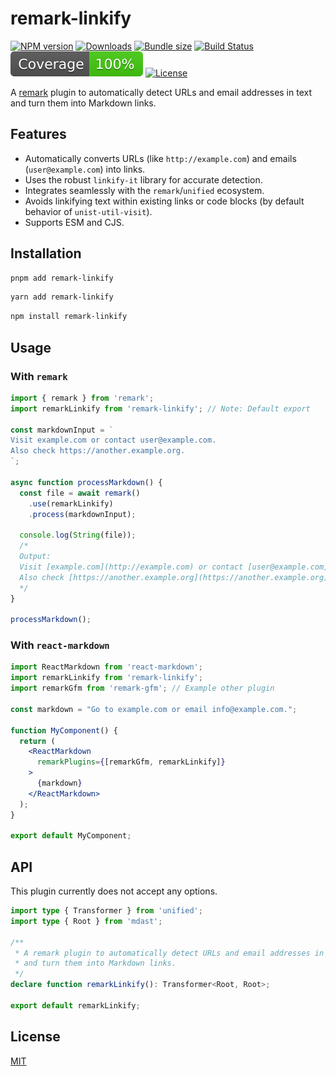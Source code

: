 # remark-linkify

[![NPM version](https://img.shields.io/npm/v/remark-linkify)](https://www.npmjs.com/package/remark-linkify)
[![Downloads](https://img.shields.io/npm/dm/remark-linkify)](https://www.npmjs.com/package/remark-linkify)
[![Bundle size](https://img.shields.io/bundlephobia/minzip/remark-linkify)](https://bundlephobia.com/package/remark-linkify)
[![Build Status](https://img.shields.io/github/actions/workflow/status/hoqua/remark-linkify/ci.yml?branch=main)](https://github.com/hoqua/remark-linkify/actions/workflows/ci.yml)
[![Coverage Status](coverage/coverage.svg)](./coverage/coverage-summary.json)
[![License](https://img.shields.io/npm/l/remark-linkify)](LICENSE)

A [remark](https://github.com/remarkjs/remark) plugin to automatically detect URLs and email addresses in text and turn them into Markdown links.

## Features

*   Automatically converts URLs (like `http://example.com`) and emails (`user@example.com`) into links.
*   Uses the robust `linkify-it` library for accurate detection.
*   Integrates seamlessly with the `remark`/`unified` ecosystem.
*   Avoids linkifying text within existing links or code blocks (by default behavior of `unist-util-visit`).
*   Supports ESM and CJS.

## Installation

```bash
pnpm add remark-linkify
```
```bash
yarn add remark-linkify
```
```bash
npm install remark-linkify
```

## Usage

### With `remark`

```javascript
import { remark } from 'remark';
import remarkLinkify from 'remark-linkify'; // Note: Default export

const markdownInput = `
Visit example.com or contact user@example.com.
Also check https://another.example.org.
`;

async function processMarkdown() {
  const file = await remark()
    .use(remarkLinkify)
    .process(markdownInput);

  console.log(String(file));
  /*
  Output:
  Visit [example.com](http://example.com) or contact [user@example.com](mailto:user@example.com).
  Also check [https://another.example.org](https://another.example.org).
  */
}

processMarkdown();
```

### With `react-markdown`

```jsx
import ReactMarkdown from 'react-markdown';
import remarkLinkify from 'remark-linkify';
import remarkGfm from 'remark-gfm'; // Example other plugin

const markdown = "Go to example.com or email info@example.com.";

function MyComponent() {
  return (
    <ReactMarkdown
      remarkPlugins={[remarkGfm, remarkLinkify]}
    >
      {markdown}
    </ReactMarkdown>
  );
}

export default MyComponent;
```

## API

This plugin currently does not accept any options.

```typescript
import type { Transformer } from 'unified';
import type { Root } from 'mdast';

/**
 * A remark plugin to automatically detect URLs and email addresses in text 
 * and turn them into Markdown links.
 */
declare function remarkLinkify(): Transformer<Root, Root>;

export default remarkLinkify;
```

## License

[MIT](LICENSE)
